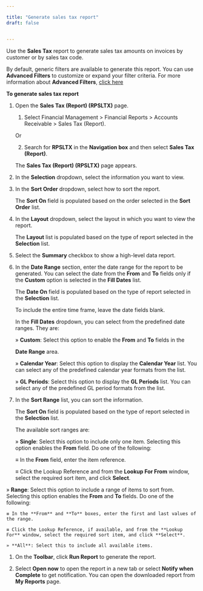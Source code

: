 ```yaml
---

title: "Generate sales tax report"
draft: false


---
```


Use the **Sales Tax** report to generate sales tax amounts on invoices by customer or by sales tax code.

By default, generic filters are available to generate this report. You can use **Advanced Filters** to customize or expand your filter criteria. For more information about **Advanced Filters**, [click here]()


**To generate sales tax report**

1.  Open the **Sales Tax (Report) (RPSLTX)** page.

    1.  Select Financial Management \> Financial Reports \> Accounts Receivable \> Sales Tax (Report).

    Or

    2.  Search for **RPSLTX** in the **Navigation box** and then select **Sales Tax (Report)**.

       The **Sales Tax (Report) (RPSLTX)** page appears.

2.  In the **Selection** dropdown, select the information you want to view.

3.  In the **Sort Order** dropdown, select how to sort the report.

    The **Sort On** field is populated based on the order selected in the **Sort Order** list.

4.  In the **Layout** dropdown, select the layout in which you want to view the report.

    The **Layout** list is populated based on the type of report selected in the **Selection** list.

5.  Select the **Summary** checkbox to show a high-level data report.

6.  In the **Date Range** section, enter the date range for the report to be generated. You can select the date from the **From** and **To** fields only if the **Custom** option is selected in the **Fill Dates** list.

    The **Date On** field is populated based on the type of report selected in the **Selection** list.

    To include the entire time frame, leave the date fields blank.

    In the **Fill Dates** dropdown, you can select from the predefined date ranges. They are:

    » **Custom**: Select this option to enable the **From** and **To** fields in the

    **Date Range** area.

    » **Calendar Year**: Select this option to display the **Calendar Year** list. You can select any of the predefined calendar year formats from the list.

    » **GL Periods**: Select this option to display the **GL Periods** list. You can select any of the predefined GL period formats from the list.

7.  In the **Sort Range** list, you can sort the information.

    The **Sort On** field is populated based on the type of report selected in the **Selection** list.

    The available sort ranges are:

    » **Single**: Select this option to include only one item. Selecting this option enables the **From** field. Do one of the following:

    ≡ In the **From** field, enter the item reference.

    ≡ Click the Lookup Reference and from the **Lookup For From** window, select the required sort item, and click **Select**.

» **Range**: Select this option to include a range of items to sort from. Selecting this option enables the **From** and **To** fields. Do one of the following:

    ≡ In the **From** and **To** boxes, enter the first and last values of the range.

    ≡ Click the Lookup Reference, if available, and from the **Lookup For** window, select the required sort item, and click **Select**.

    » **All**: Select this to include all available items.

1.  On the **Toolbar**, click **Run Report** to generate the report.

2.  Select **Open now** to open the report in a new tab or select **Notify when Complete** to get notification. You can open the downloaded report from **My Reports** page.